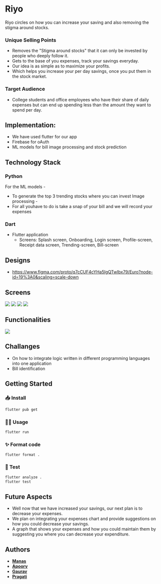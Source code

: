 # Riyo

Riyo circles on how you can increase your saving and also removing the stigma around stocks.

### Unique Selling Points

* Removes the "Stigma around stocks" that it can only be invested by people who deeply follow it.
* Gets to the base of you expenses, track your savings everyday.
* Our idea is as simple as to maximize your profits.
* Which helps you increase your per day savings, once you put them in the stock market.

### Target Audience

* College students and office employees who have their share of daily expenses but can end up spending less than the amount they want to spend per day.

## Implementation: 

* We have used flutter for our app
* Firebase for oAuth
* ML models for bill image processing and stock prediction

## Technology Stack  

### Python

For the ML models - 
- To generate the top 3 trending stocks where you can invest
Image processing -
- For all youhave to do is take a snap of your bill and we will record your expenses

### Dart

- Flutter application
  - Screens: Splash screen, Onboarding, Login screen, Profile-screen, Receipt data screen, Trending-screen, Bill-screen

## Designs

- https://www.figma.com/proto/q7cCUF4cYHa5IgQTwIbx79/Euro?node-id=19%3A0&scaling=scale-down

## Screens

<p float="left">
  <img src="https://i.imgur.com/KzrjiRz.jpg">
  <img src="https://i.imgur.com/cOuOOLY.jpg">
  <img src="https://i.imgur.com/5DqSOR7.jpg">
  <img src="https://i.imgur.com/LNgsArZ.jpg">
</p>

## Functionalities
<img src="https://i.imgur.com/N4h9yHe.jpg" >
  

## Challanges

- On how to integrate logic written in different programming languages into one application 
- Bill identification

## Getting Started


### 📥 Install

```sh
flutter pub get
```

### 👷‍♂️ Usage

```sh
flutter run
```

### ✨ Format code

```sh
flutter format .
```

### 🧪 Test

```sh
flutter analyze .
flutter test
```
  

## Future Aspects

* Well now that we have increased your savings, our next plan is to decrease your expenses.
* We plan on integrating your expenses chart and provide suggestions on how you could decrease your savings.
* A graph that shows your expenses and how you could maintain them by suggesting you where you can decrease your expenditure.

## Authors
* [**Manas**](https://github.com/manas1820) 
* [**Apoorv**](https://github.com/author2)
* [**Gaurav**](https://github.com/author2)
* [**Pragati**](https://github.com/pragati1610)
 
